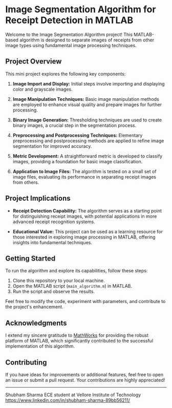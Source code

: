 # Image Segmentation Algorithm for Receipt Detection in MATLAB

Welcome to the Image Segmentation Algorithm project! This MATLAB-based algorithm is designed to separate images of receipts from other image types using fundamental image processing techniques.

## Project Overview

This mini project explores the following key components:

1. **Image Import and Display:** Initial steps involve importing and displaying color and grayscale images.

2. **Image Manipulation Techniques:** Basic image manipulation methods are employed to enhance visual quality and prepare images for further processing.

3. **Binary Image Generation:** Thresholding techniques are used to create binary images, a crucial step in the segmentation process.

4. **Preprocessing and Postprocessing Techniques:** Elementary preprocessing and postprocessing methods are applied to refine image segmentation for improved accuracy.

5. **Metric Development:** A straightforward metric is developed to classify images, providing a foundation for basic image classification.

6. **Application to Image Files:** The algorithm is tested on a small set of image files, evaluating its performance in separating receipt images from others.

## Project Implications

- **Receipt Detection Capability:** The algorithm serves as a starting point for distinguishing receipt images, with potential applications in more advanced receipt recognition systems.

- **Educational Value:** This project can be used as a learning resource for those interested in exploring image processing in MATLAB, offering insights into fundamental techniques.

## Getting Started

To run the algorithm and explore its capabilities, follow these steps:

1. Clone this repository to your local machine.
2. Open the MATLAB script (`main_algorithm.m`) in MATLAB.
3. Run the script and observe the results.

Feel free to modify the code, experiment with parameters, and contribute to the project's enhancement.

## Acknowledgments

I extend my sincere gratitude to [MathWorks](https://www.mathworks.com/) for providing the robust platform of MATLAB, which significantly contributed to the successful implementation of this algorithm.

## Contributing

If you have ideas for improvements or additional features, feel free to open an issue or submit a pull request. Your contributions are highly appreciated!

---

Shubham Sharma
ECE student at Vellore Institute of Technology
https://www.linkedin.com/in/shubham-sharma-89bb56211/
